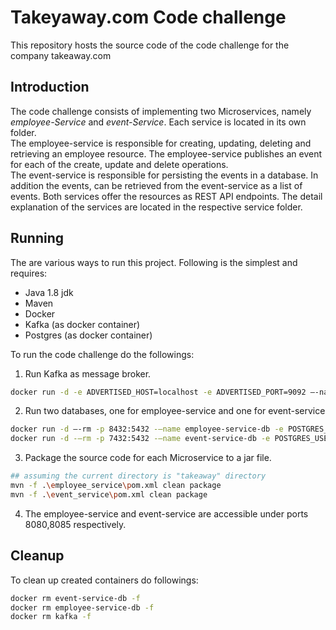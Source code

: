 # Takeyaway.com Code challenge
This repository hosts the source code of the code challenge for the company takeaway.com

## Introduction
The code challenge consists of implementing two Microservices, namely *employee-Service* and *event-Service*.
Each service is located in its own folder. \
The employee-service is responsible for creating, updating, deleting and retrieving an employee resource. 
The employee-service publishes an event for each of the create, update and delete operations.  
The event-service is responsible for persisting the events in a database. 
In addition the events, can be retrieved from the event-service as a list of events.
Both services offer the resources as REST API endpoints. The detail explanation of the services are located in the respective service folder.
## Running
The are various ways to run this project. Following is the simplest and requires:

- Java 1.8 jdk
- Maven
- Docker
- Kafka (as docker container)
- Postgres (as docker container)

To run the code challenge do the followings:

1) Run Kafka as message broker.
```bash
docker run -d -e ADVERTISED_HOST=localhost -e ADVERTISED_PORT=9092 –-name kafka -p 2181:2181 -p 9092:9092 -p 8000:8000 spotify/kafka
```
2) Run two databases, one for employee-service and one for event-service
```bash
docker run -d –-rm -p 8432:5432 -–name employee-service-db -e POSTGRES_USER=employeeservice -e POSTGRES_PASSWORD=employeeservice postgres:alpine -d employeeservice
docker run -d -–rm -p 7432:5432 -–name event-service-db -e POSTGRES_USER=eventservice -e POSTGRES_PASSWORD=eventservice postgres:alpine -d eventservice
```
3) Package the source code for each Microservice to a jar file.
```bash
## assuming the current directory is "takeaway" directory
mvn -f .\employee_service\pom.xml clean package
mvn -f .\event_service\pom.xml clean package
```
4) The employee-service and event-service are accessible under ports 8080,8085 respectively.

## Cleanup
To clean up created containers do followings:
```bash
docker rm event-service-db -f
docker rm employee-service-db -f
docker rm kafka -f
```